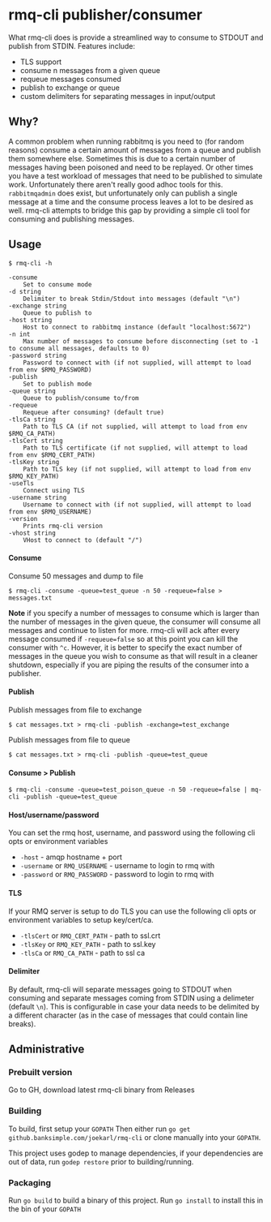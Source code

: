 # rmq-cli publisher/consumer
What rmq-cli does is provide a streamlined way to consume to STDOUT and publish from STDIN.
Features include:
- TLS support
- consume n messages from a given queue
- requeue messages consumed
- publish to exchange or queue
- custom delimiters for separating messages in input/output

## Why?
A common problem when running rabbitmq is you need to (for random reasons) consume a certain amount of messages from a queue and publish them somewhere else. Sometimes this is due to a certain number of messages having been poisoned and need to be replayed. Or other times you have a test workload of messages that need to be published to simulate work. Unfortunately there aren't really good adhoc tools for this. `rabbitmqadmin` does exist, but unfortunately only can publish a single message at a time and the consume process leaves a lot to be desired as well. rmq-cli attempts to bridge this gap by providing a simple cli tool for consuming and publishing messages.

## Usage
```
$ rmq-cli -h

-consume
    Set to consume mode
-d string
    Delimiter to break Stdin/Stdout into messages (default "\n")
-exchange string
    Queue to publish to
-host string
    Host to connect to rabbitmq instance (default "localhost:5672")
-n int
    Max number of messages to consume before disconnecting (set to -1 to consume all messages, defaults to 0)
-password string
    Password to connect with (if not supplied, will attempt to load from env $RMQ_PASSWORD)
-publish
    Set to publish mode
-queue string
    Queue to publish/consume to/from
-requeue
    Requeue after consuming? (default true)
-tlsCa string
    Path to TLS CA (if not supplied, will attempt to load from env $RMQ_CA_PATH)
-tlsCert string
    Path to TLS certificate (if not supplied, will attempt to load from env $RMQ_CERT_PATH)
-tlsKey string
    Path to TLS key (if not supplied, will attempt to load from env $RMQ_KEY_PATH)
-useTls
    Connect using TLS
-username string
    Username to connect with (if not supplied, will attempt to load from env $RMQ_USERNAME)
-version
    Prints rmq-cli version
-vhost string
    VHost to connect to (default "/")
```

#### Consume
Consume 50 messages and dump to file

`$ rmq-cli -consume -queue=test_queue -n 50 -requeue=false > messages.txt`

**Note** if you specify a number of messages to consume which is larger than the number of messages in the given queue, the consumer will consume all messages and continue to listen for more. rmq-cli will ack after every message consumed if `-requeue=false` so at this point you can kill the consumer with `^c`. However, it is better to specify the exact number of messages in the queue you wish to consume as that will result in a cleaner shutdown, especially if you are piping the results of the consumer into a publisher.

#### Publish
Publish messages from file to exchange

`$ cat messages.txt > rmq-cli -publish -exchange=test_exchange`

Publish messages from file to queue

`$ cat messages.txt > rmq-cli -publish -queue=test_queue`

#### Consume > Publish
`$ rmq-cli -consume -queue=test_poison_queue -n 50 -requeue=false | mq-cli -publish -queue=test_queue`

#### Host/username/password
You can set the rmq host, username, and password using the following cli opts or environment variables
- `-host` - amqp hostname + port
- `-username` or `RMQ_USERNAME` - username to login to rmq with
- `-password` or `RMQ_PASSWORD` - password to login to rmq with

#### TLS
If your RMQ server is setup to do TLS you can use the following cli opts or environment variables to setup key/cert/ca.
- `-tlsCert` or `RMQ_CERT_PATH` - path to ssl.crt
- `-tlsKey` or `RMQ_KEY_PATH` - path to ssl.key
- `-tlsCa` or `RMQ_CA_PATH` - path to ssl ca

#### Delimiter
By default, rmq-cli will separate messages going to STDOUT when consuming and separate messages coming from STDIN using a delimeter (default `\n`). This is configurable in case your data needs to be delimited by a different character (as in the case of messages that could contain line breaks).

## Administrative

### Prebuilt version
Go to GH, download latest rmq-cli binary from Releases

### Building
To build, first setup your `GOPATH`
Then either run `go get github.banksimple.com/joekarl/rmq-cli` or clone manually into your `GOPATH`.

This project uses godep to manage dependencies, if your dependencies are out of data, run `godep restore` prior to building/running.

### Packaging
Run `go build` to build a binary of this project. Run `go install` to install this in the bin of your `GOPATH`
